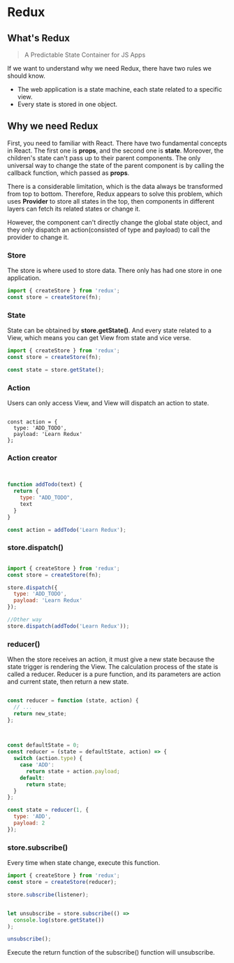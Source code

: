 # Redux

## What's Redux

>A Predictable State Container for JS Apps


If we want to understand why we need Redux, there have two rules we should know.

- The web application is a state machine, each state related to a specific view.
- Every state is stored in one object.

## Why we need Redux

First, you need to familiar with React. There have two fundamental concepts in React. The first one is **props**, and the second one is **state**. Moreover, the children's state can't pass up to their parent components. The only universal way to change the state of the parent component is by calling the callback function, which passed as **props**.


There is a considerable limitation, which is the data always be transformed from top to bottom. Therefore, Redux appears to solve this problem, which uses **Provider** to store all states in the top, then components in different layers can fetch its related states or change it.

However, the component can't directly change the global state object, and they only dispatch an action(consisted of type and payload) to call the provider to change it.

### Store

The store is where used to store data. There only has had one store in one application.

```javascript
import { createStore } from 'redux';
const store = createStore(fn);

```

### State

State can be obtained by **store.getState()**. And every state related to a View, which means you can get View from state and vice verse.


```javascript
import { createStore } from 'redux';
const store = createStore(fn);

const state = store.getState();

```


### Action

Users can only access View, and View will dispatch an action to state.

```javasript

const action = {
  type: 'ADD_TODO',
  payload: 'Learn Redux'
};

```

### Action creator

```javascript


function addTodo(text) {
  return {
    type: "ADD_TODO",
    text
  }
}

const action = addTodo('Learn Redux');

```


### store.dispatch()

```javascript

import { createStore } from 'redux';
const store = createStore(fn);

store.dispatch({
  type: 'ADD_TODO',
  payload: 'Learn Redux'
});

//Other way
store.dispatch(addTodo('Learn Redux'));

```


### reducer()

When the store receives an action, it must give a new state because the state trigger is rendering the View. The calculation process of the state is called a reducer. Reducer is a pure function, and its parameters are action and current state, then return a new state.


```javascript

const reducer = function (state, action) {
  // ...
  return new_state;
};


 
const defaultState = 0;
const reducer = (state = defaultState, action) => {
  switch (action.type) {
    case 'ADD':
      return state + action.payload;
    default: 
      return state;
  }
};

const state = reducer(1, {
  type: 'ADD',
  payload: 2
});

```

### store.subscribe()
Every time when state change, execute this function.

```javascript
import { createStore } from 'redux';
const store = createStore(reducer);

store.subscribe(listener);


let unsubscribe = store.subscribe(() =>
  console.log(store.getState())
);

unsubscribe();
```

Execute the return function of the subscribe() function will unsubscribe.


